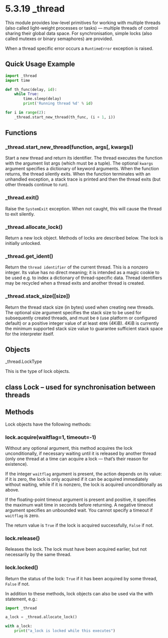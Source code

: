 # 5.3.19 \_thread

This module provides low-level primitives for working with multiple threads \(also called light-weight processes or tasks\) — multiple threads of control sharing their global data space. For synchronisation, simple locks \(also called mutexes or binary semaphores\) are provided.

When a thread specific error occurs a `RuntimeError` exception is raised.

## Quick Usage Example

```python
import _thread
import time

def th_func(delay, id):
    while True:
        time.sleep(delay)
        print('Running thread %d' % id)

for i in range(2):
    _thread.start_new_thread(th_func, (i + 1, i))
```

## Functions

### \_thread.start\_new\_thread\(function, args\[, kwargs\]\)

Start a new thread and return its identifier. The thread executes the function with the argument list args \(which must be a tuple\). The optional `kwargs` argument specifies a dictionary of keyword arguments. When the function returns, the thread silently exits. When the function terminates with an unhandled exception, a stack trace is printed and then the thread exits \(but other threads continue to run\).

### \_thread.exit\(\)

Raise the `SystemExit` exception. When not caught, this will cause the thread to exit silently.

### \_thread.allocate\_lock\(\)

Return a new lock object. Methods of locks are described below. The lock is initially unlocked.

### \_thread.get\_ident\(\)

Return the `thread identifier` of the current thread. This is a nonzero integer. Its value has no direct meaning; it is intended as a magic cookie to be used e.g. to index a dictionary of thread-specific data. Thread identifiers may be recycled when a thread exits and another thread is created.

### \_thread.stack\_size\(\[size\]\)

Return the thread stack size \(in bytes\) used when creating new threads. The optional size argument specifies the stack size to be used for subsequently created threads, and must be `0` \(use platform or configured default\) or a positive integer value of at least `4096` \(4KiB\). 4KiB is currently the minimum supported stack size value to guarantee sufficient stack space for the interpreter itself.

## Objects

\_thread.LockType

This is the type of lock objects.

## class Lock – used for synchronisation between threads

## Methods

Lock objects have the following methods:

### lock.acquire\(waitflag=1, timeout=-1\)

Without any optional argument, this method acquires the lock unconditionally, if necessary waiting until it is released by another thread \(only one thread at a time can acquire a lock — that’s their reason for existence\).

If the integer `waitflag` argument is present, the action depends on its value: if it is zero, the lock is only acquired if it can be acquired immediately without waiting, while if it is nonzero, the lock is acquired unconditionally as above.

If the floating-point timeout argument is present and positive, it specifies the maximum wait time in seconds before returning. A negative timeout argument specifies an unbounded wait. You cannot specify a timeout if `waitflag` is zero.

The return value is `True` if the lock is acquired successfully, `False` if not.

### lock.release\(\)

Releases the lock. The lock must have been acquired earlier, but not necessarily by the same thread.

### lock.locked\(\)

Return the status of the lock: `True` if it has been acquired by some thread, `False` if not.

In addition to these methods, lock objects can also be used via the with statement, e.g.:

```python
import _thread

a_lock = _thread.allocate_lock()

with a_lock:
    print("a_lock is locked while this executes")
```

